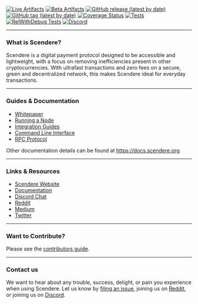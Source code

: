 [![Live Artifacts](https://github.com/scenderecurrency/scendere-node/workflows/Live/badge.svg)](https://github.com/scenderecurrency/scendere-node/actions?query=workflow%3ALive)
[![Beta Artifacts](https://github.com/scenderecurrency/scendere-node/workflows/Beta/badge.svg)](https://github.com/scenderecurrency/scendere-node/actions?query=workflow%3ABeta)
[![GitHub release (latest by date)](https://img.shields.io/github/v/release/scenderecurrency/scendere-node)](https://github.com/scenderecurrency/scendere-node/releases/latest)
[![GitHub tag (latest by date)](https://img.shields.io/github/v/tag/scenderecurrency/scendere-node?color=darkblue&label=beta)](https://github.com/scenderecurrency/scendere-node/tags)
[![Coverage Status](https://coveralls.io/repos/github/scenderecurrency/scendere-node/badge.svg?branch=develop)](https://coveralls.io/github/scenderecurrency/scendere-node?branch=develop)
[![Tests](https://github.com/scenderecurrency/scendere-node/workflows/Tests/badge.svg)](https://github.com/scenderecurrency/scendere-node/actions?query=workflow%3ATests)
[![RelWithDebug Tests](https://github.com/scenderecurrency/scendere-node/workflows/Release%20Tests/badge.svg)](https://github.com/scenderecurrency/scendere-node/actions?query=workflow%3A%22Release+Tests%22)
[![Discord](https://img.shields.io/badge/discord-join%20chat-orange.svg)](https://chat.scendere.org)

---

### What is Scendere?

Scendere is a digital payment protocol designed to be accessible and lightweight, with a focus on removing inefficiencies present in other cryptocurrencies. With ultrafast transactions and zero fees on a secure, green and decentralized network, this makes Scendere ideal for everyday transactions.

---

### Guides & Documentation

* [Whitepaper](https://scendere.org/en/whitepaper)
* [Running a Node](https://docs.scendere.org/running-a-node/overview/)
* [Integration Guides](https://docs.scendere.org/integration-guides/the-basics/)
* [Command Line Interface](https://docs.scendere.org/commands/command-line-interface/)
* [RPC Protocol](https://docs.scendere.org/commands/rpc-protocol/)

Other documentation details can be found at https://docs.scendere.org.

---

### Links & Resources

* [Scendere Website](https://scendere.org)
* [Documentation](https://docs.scendere.org)
* [Discord Chat](https://chat.scendere.org/)
* [Reddit](https://reddit.com/r/scenderecurrency)
* [Medium](https://medium.com/scenderecurrency)
* [Twitter](https://twitter.com/scendere)

---

### Want to Contribute?

Please see the [contributors guide](https://docs.scendere.org/node-implementation/contributing/).

---

### Contact us

We want to hear about any trouble, success, delight, or pain you experience when
using Scendere. Let us know by [filing an issue](https://github.com/scenderecurrency/scendere-node/issues), joining us on [Reddit](https://reddit.com/r/scenderecurrency), or joining us on [Discord](https://chat.scendere.org/).
